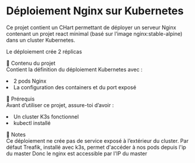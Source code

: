 <h1>Déploiement Nginx sur Kubernetes</h1>
Ce projet contient un CHart permettant de déployer un serveur Nginx contenant un projet react minimal (basé sur l’image nginx:stable-alpine) dans un cluster Kubernetes.

Le déploiement crée 2 réplicas

📂 Contenu du projet <br>
Contient la définition du déploiement Kubernetes avec :

<li>2 pods Nginx</li>

<li>La configuration des containers et du port exposé </li>

🚀 Prérequis<br>
Avant d’utiliser ce projet, assure-toi d’avoir :

<li>Un cluster K3s fonctionnel</li>

<li>kubectl installé</li>

📌 Notes <br>
Ce déploiement ne crée pas de service exposé à l’extérieur du cluster.
Par défaut Treafik, installé avec k3s, permet d'accéder à nos pods depuis l'ip du master
Donc le nginx est accessible par l'IP du master